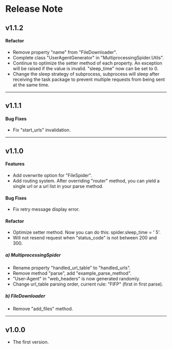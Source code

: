 # Release Note
## v1.1.2
#### Refactor
- Remove property "name" from "FileDownloader".
- Complete class "UserAgentGenerator" in "MultiprocessingSpider.Utils".
- Continue to optimize the setter method of each property. An exception will be raised if the value is invalid. "sleep_time" now can be set to 0.
- Change the sleep strategy of subprocess, subprocess will sleep after receiving the task package to prevent multiple requests from being sent at the same time.
___
## v1.1.1
#### Bug Fixes
- Fix "start_urls" invalidation.
___
## v1.1.0
#### Features
- Add overwrite option for "FileSpider".
- Add routing system. After overriding "router" method, you can yield a single url or a url list in your parse method.
#### Bug Fixes
- Fix retry message display error.
#### Refactor
- Optimize setter method. Now you can do this: spider.sleep_time = ' 5'.
- Will not resend request when "status_code" is not between 200 and 300.
##### a) MultiprocessingSpider
- Rename property "handled_url_table" to "handled_urls".
- Remove method "parse", add "example_parse_method".
- "User-Agent" in "web_headers" is now generated randomly.
- Change url_table parsing order, current rule: "FIFP" (first in first parse).
##### b) FileDownloader
- Remove "add_files" method.
___
## v1.0.0
- The first version.